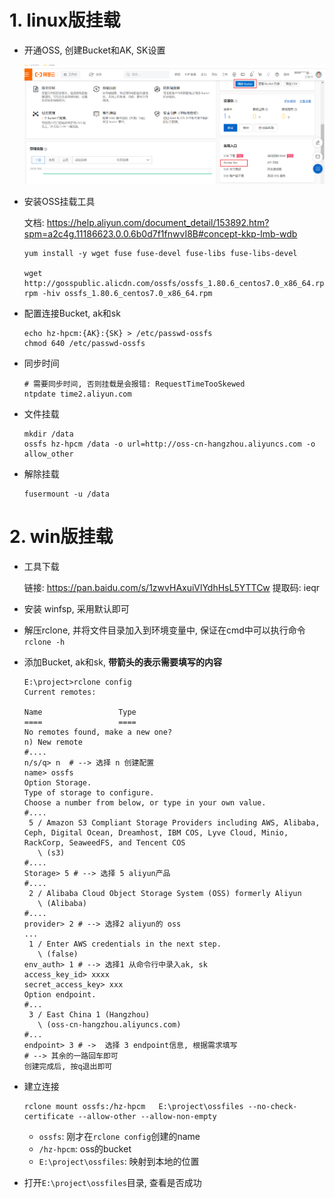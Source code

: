# 1. linux版挂载

* 开通OSS, 创建Bucket和AK, SK设置

  ![image-20230128173334641](.image/04-oss%E6%8C%82%E8%BD%BD/image-20230128173334641.png)

* 安装OSS挂载工具

  文档: https://help.aliyun.com/document_detail/153892.htm?spm=a2c4g.11186623.0.0.6b0d7f1fnwvI8B#concept-kkp-lmb-wdb

  ```shell
  yum install -y wget fuse fuse-devel fuse-libs fuse-libs-devel
  
  wget http://gosspublic.alicdn.com/ossfs/ossfs_1.80.6_centos7.0_x86_64.rpm
  rpm -hiv ossfs_1.80.6_centos7.0_x86_64.rpm
  ```

* 配置连接Bucket, ak和sk

  ```shell
  echo hz-hpcm:{AK}:{SK} > /etc/passwd-ossfs
  chmod 640 /etc/passwd-ossfs
  ```

* 同步时间

  ```shell
  # 需要同步时间, 否则挂载是会报错: RequestTimeTooSkewed
  ntpdate time2.aliyun.com
  ```

* 文件挂载

  ```shell
  mkdir /data
  ossfs hz-hpcm /data -o url=http://oss-cn-hangzhou.aliyuncs.com -o allow_other
  ```

* 解除挂载

  ```shell
  fusermount -u /data
  ```


# 2. win版挂载

* 工具下载

  链接: https://pan.baidu.com/s/1zwvHAxuiVlYdhHsL5YTTCw 提取码: ieqr

* 安装 winfsp, 采用默认即可

* 解压rclone, 并将文件目录加入到环境变量中, 保证在cmd中可以执行命令`rclone -h`

* 添加Bucket, ak和sk, **带箭头的表示需要填写的内容**

  ```shell
  E:\project>rclone config
  Current remotes:
  
  Name                 Type
  ====                 ====
  No remotes found, make a new one?
  n) New remote
  #....
  n/s/q> n  # --> 选择 n 创建配置
  name> ossfs
  Option Storage.
  Type of storage to configure.
  Choose a number from below, or type in your own value.
  #....
   5 / Amazon S3 Compliant Storage Providers including AWS, Alibaba, Ceph, Digital Ocean, Dreamhost, IBM COS, Lyve Cloud, Minio, RackCorp, SeaweedFS, and Tencent COS
     \ (s3)
  #....
  Storage> 5 # --> 选择 5 aliyun产品
  #....
   2 / Alibaba Cloud Object Storage System (OSS) formerly Aliyun
     \ (Alibaba)
  #....
  provider> 2 # --> 选择2 aliyun的 oss
  ...
   1 / Enter AWS credentials in the next step.
     \ (false)
  env_auth> 1 # --> 选择1 从命令行中录入ak, sk
  access_key_id> xxxx
  secret_access_key> xxx
  Option endpoint.
  #...
   3 / East China 1 (Hangzhou)
     \ (oss-cn-hangzhou.aliyuncs.com)
  #...
  endpoint> 3 # ->  选择 3 endpoint信息, 根据需求填写
  # --> 其余的一路回车即可
  创建完成后, 按q退出即可
  ```

* 建立连接

  ```shell
  rclone mount ossfs:/hz-hpcm   E:\project\ossfiles --no-check-certificate --allow-other --allow-non-empty
  ```

  * `ossfs`: 刚才在`rclone config`创建的name
  * `/hz-hpcm`: oss的bucket
  * `E:\project\ossfiles`: 映射到本地的位置

* 打开`E:\project\ossfiles`目录, 查看是否成功

